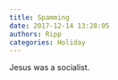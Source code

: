 ```yaml
---
title: Spamming
date: 2017-12-14 13:28:05
authors: Ripp
categories: Holiday
---
```


 Jesus was a socialist.